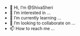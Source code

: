 - 👋 Hi, I’m @ShivaSheri
- 👀 I’m interested in ...
- 🌱 I’m currently learning ...
- 💞️ I’m looking to collaborate on ...
- 📫 How to reach me ...

<!---
ShivaSheri/ShivaSheri is a ✨ special ✨ repository because its `README.md` (this file) appears on your GitHub profile.
You can click the Preview link to take a look at your changes.
--->
